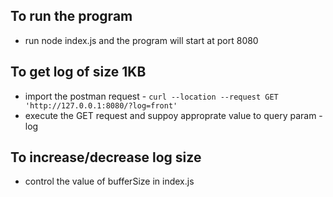 ## To run the program

- run node index.js and the program will start at port 8080

## To get log of size 1KB

- import the postman request - `curl --location --request GET 'http://127.0.0.1:8080/?log=front'`
- execute the GET request and suppoy approprate value to query param - log

## To increase/decrease log size

- control the value of bufferSize in index.js
